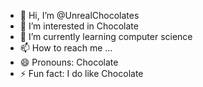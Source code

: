 - 👋 Hi, I’m @UnrealChocolates
- 👀 I’m interested in Chocolate
- 🌱 I’m currently learning computer science
- 📫 How to reach me ...
- 😄 Pronouns: Chocolate
- ⚡ Fun fact: I do like Chocolate

<!---
UnrealChocolates/UnrealChocolates is a ✨ special ✨ repository because its `README.md` (this file) appears on your GitHub profile.
You can click the Preview link to take a look at your changes.
--->
